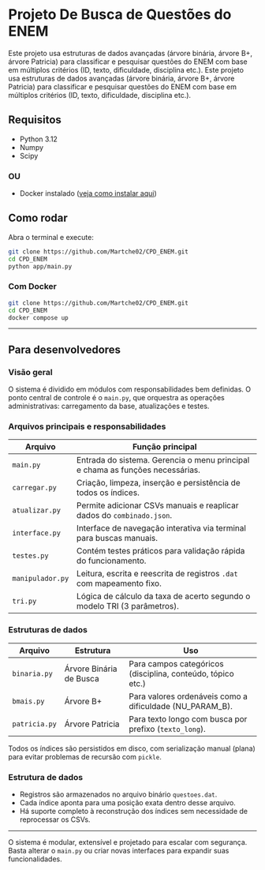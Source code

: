 # Projeto De Busca de Questões do ENEM

Este projeto usa estruturas de dados avançadas (árvore binária, árvore B+, árvore Patricia) para classificar e pesquisar questões do ENEM com base em múltiplos critérios (ID, texto, dificuldade, disciplina etc.).
Este projeto usa estruturas de dados avançadas (árvore binária, árvore B+, árvore Patricia) para classificar e pesquisar questões do ENEM com base em múltiplos critérios (ID, texto, dificuldade, disciplina etc.).

## Requisitos

- Python 3.12
- Numpy
- Scipy

### OU

- Docker instalado ([veja como instalar aqui](https://www.docker.com/products/docker-desktop/))

## Como rodar

Abra o terminal e execute:

```bash
git clone https://github.com/Martche02/CPD_ENEM.git
cd CPD_ENEM
python app/main.py
```

### Com Docker

```bash
git clone https://github.com/Martche02/CPD_ENEM.git
cd CPD_ENEM
docker compose up
```

---

## Para desenvolvedores

### Visão geral

O sistema é dividido em módulos com responsabilidades bem definidas. O ponto central de controle é o `main.py`, que orquestra as operações administrativas: carregamento da base, atualizações e testes.

### Arquivos principais e responsabilidades

| Arquivo          | Função principal                                                              |
| ---------------- | ----------------------------------------------------------------------------- |
| `main.py`        | Entrada do sistema. Gerencia o menu principal e chama as funções necessárias. |
| `carregar.py`    | Criação, limpeza, inserção e persistência de todos os índices.                |
| `atualizar.py`   | Permite adicionar CSVs manuais e reaplicar dados do `combinado.json`.         |
| `interface.py`   | Interface de navegação interativa via terminal para buscas manuais.           |
| `testes.py`      | Contém testes práticos para validação rápida do funcionamento.                |
| `manipulador.py` | Leitura, escrita e reescrita de registros `.dat` com mapeamento fixo.         |
| `tri.py`         | Lógica de cálculo da taxa de acerto segundo o modelo TRI (3 parâmetros).      |

### Estruturas de dados

| Arquivo       | Estrutura               | Uso                                                         |
| ------------- | ----------------------- | ----------------------------------------------------------- |
| `binaria.py`  | Árvore Binária de Busca | Para campos categóricos (disciplina, conteúdo, tópico etc.) |
| `bmais.py`    | Árvore B+               | Para valores ordenáveis como a dificuldade (NU_PARAM_B).    |
| `patricia.py` | Árvore Patricia         | Para texto longo com busca por prefixo (`texto_long`).      |

Todos os índices são persistidos em disco, com serialização manual (plana) para evitar problemas de recursão com `pickle`.

### Estrutura de dados

- Registros são armazenados no arquivo binário `questoes.dat`.
- Cada índice aponta para uma posição exata dentro desse arquivo.
- Há suporte completo à reconstrução dos índices sem necessidade de reprocessar os CSVs.

---

O sistema é modular, extensível e projetado para escalar com segurança. Basta alterar o `main.py` ou criar novas interfaces para expandir suas funcionalidades.
